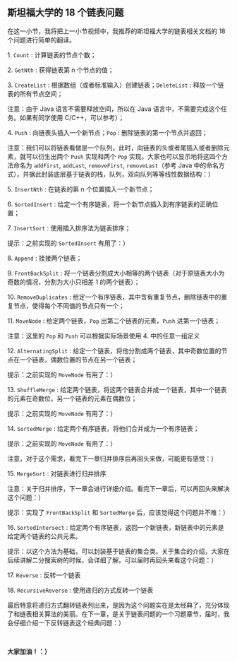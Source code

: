 ## 斯坦福大学的 18 个链表问题

在这一小节，我将把上一小节视频中，我推荐的斯坦福大学的链表相关文档的 18 个问题进行简单的翻译。

1\. ``Count`` : 计算链表的节点个数；

2\. ``GetNth`` : 获得链表第 n 个节点的值；

3\. ``CreateList`` : 根据数组（或者标准输入）创建链表；``DeleteList`` : 释放一个链表的所有节点空间；

注意：由于 Java 语言不需要释放空间，所以在 Java 语言中，不需要完成这个任务。如果有同学使用 C/C++，可以参考）；

4\. ``Push`` : 向链表头插入一个新节点；``Pop`` : 删除链表的第一个节点并返回；

注意：我们可以将链表看做是一个队列，此时，向链表的头或者尾插入或者删除元素，就可以衍生出两个 ``Push`` 实现和两个 ``Pop`` 实现。大家也可以显示地将这四个方法命名为 ``addFirst``, ``addLast``, ``removeFirst``, ``removeLast``（参考 Java 中的命名方式），并据此封装底层基于链表的栈，队列，双向队列等等线性数据结构：）

5\. ``InsertNth`` : 在链表的第 n 个位置插入一个新节点；

6\. ``SortedInsert`` : 给定一个有序链表，将一个新节点插入到有序链表的正确位置；

7\. ``InsertSort`` : 使用插入排序法为链表排序；

提示：之前实现的 ``SortedInsert`` 有用了：）

8\. ``Append`` : 挂接两个链表；

9\. ``FrontBackSplit`` : 将一个链表分割成大小相等的两个链表（对于原链表大小为奇数的情况，分割为大小只相差 1 的两个链表）；

10\. ``RemoveDuplicates`` : 给定一个有序链表，其中含有重复节点，删除链表中的重复节点，使得每个不同值的节点只有一个；

11\. ``MoveNode`` : 给定两个链表，``Pop`` 出第二个链表的元素，``Push`` 进第一个链表；

注意：这里的 ``Pop`` 和 ``Push`` 可以根据实际场景使用 4. 中的任意一组定义

12\. ``AlternatingSplit`` : 给定一个链表，将他分割成两个链表，其中奇数位置的节点在一个链表，偶数位置的节点在另一个链表；

提示：之前实现的 ``MoveNode`` 有用了：）

13\. ``ShuffleMerge`` : 给定两个链表，将这两个链表合并成一个链表，其中一个链表的元素在奇数位，另一个链表的元素在偶数位；

提示：之前实现的 ``MoveNode`` 有用了：）

14\. ``SortedMerge`` : 给定两个有序链表，将他们合并成为一个有序链表；

提示：之前实现的 ``MoveNode`` 有用了：）

注意，对于这个需求，看完下一章归并排序后再回头来做，可能更有感觉：）

15\. ``MergeSort`` : 对链表进行归并排序

注意：关于归并排序，下一章会进行详细介绍。看完下一章后，可以再回头来解决这个问题：）

提示：实现了 ``FrontBackSplit`` 和 ``SortedMerge`` 后，应该觉得这个问题并不难：）

16\. ``SortedIntersect`` : 给定两个有序链表，返回一个新链表，新链表中的元素是给定两个链表的公共元素。

提示：以这个方法为基础，可以封装基于链表的集合类。关于集合的介绍，大家在后续讲解二分搜索树的时候，会详细了解。可以届时再回头来看这个问题：）

17\. ``Reverse`` : 反转一个链表

18\. ``RecursiveReverse`` : 使用递归的方式反转一个链表

最后特意将递归方式翻转链表列出来，是因为这个问题实在是太经典了，充分体现了和链表相关算法的美丽。在下一章，是关于链表问题的一个习题章节，届时，我会仔细介绍一下反转链表这个经典问题：）

<br/>

**大家加油！：）**
